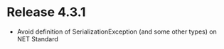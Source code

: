 # Release 4.3.1

* Avoid definition of SerializationException (and some other types) on NET Standard

